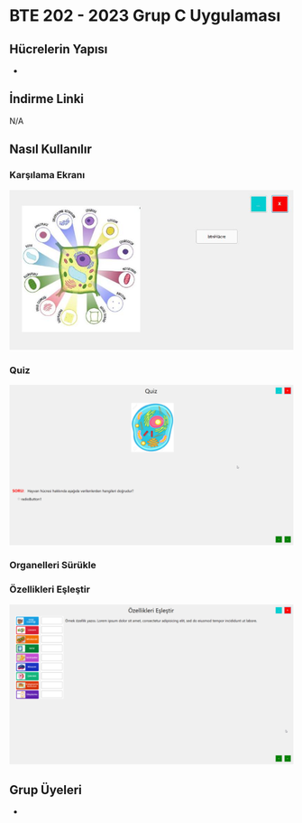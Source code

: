 # BTE 202 - 2023 Grup C Uygulaması
## Hücrelerin Yapısı
-
## İndirme Linki
N/A
## Nasıl Kullanılır
### Karşılama Ekranı
![karsilama](./Screenshots/MainMenu.jpg)
### Quiz
![quiz](./Screenshots/FormQuiz.png)
### Organelleri Sürükle
### Özellikleri Eşleştir
![eslestir](./Screenshots/FormEslestir.png)
## Grup Üyeleri
-